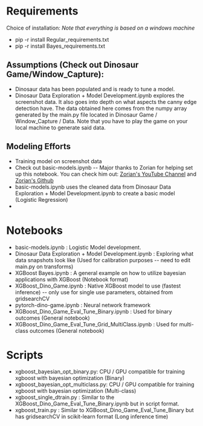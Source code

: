 # Requirements
Choice of installation: _Note that everything is based on a windows machine_
- pip -r install Regular_requirements.txt 
- pip -r install Bayes_requirements.txt 

## Assumptions (Check out Dinosaur Game/Window_Capture):
- Dinosaur data has been populated and is ready to tune a model.
- Dinosaur Data Exploration + Model Development.ipynb explores the screenshot data. It also goes into depth on what aspects the canny edge detection have. The data obtained here comes from the numpy array generated by the main.py file located in Dinosaur Game / Window_Capture / Data. Note that you have to play the game on your local machine to generate said data.

## Modeling Efforts
- Training model on screenshot data
- Check out basic-models.ipynb -- Major thanks to Zorian for helping set up this notebook. You can check him out: [Zorian's YouTube Channel](https://www.youtube.com/channel/UC0oMmMPgGVqnDqNTyAIqTpw) and [Zorian's Github](https://zorian15.GitHub.io)
- basic-models.ipynb uses the cleaned data from Dinosaur Data Exploration + Model Development.ipynb to create a basic model (Logistic Regression)
- 
# Notebooks 
- basic-models.ipynb : Logistic Model development.
- Dinosaur Data Exploration + Model Development.ipynb : Exploring what data snapshots look like (Used for calibration purposes -- need to edit main.py on transforms)
- XGBoost Bayes.ipynb : A general example on how to utilize bayesian applications with XGBoost (Notebook format)
- XGBoost_Dino_Game.ipynb : Native XGBoost model to use (fastest inference) -- only use for single use parameters, obtained from gridsearchCV
- pytorch-dino-game.ipynb : Neural network framework
- XGBoost_Dino_Game_Eval_Tune_Binary.ipynb : Used for binary outcomes (General notebook)
- XGBoost_Dino_Game_Eval_Tune_Grid_MultiClass.ipynb : Used for multi-class outcomes (General notebook)

# Scripts
- xgboost_bayesian_opt_binary.py: CPU / GPU compatible for training xgboost with bayesian optimization (Binary)
- xgboost_bayesian_opt_multiclass.py: CPU / GPU compatible for training xgboost with bayesian optimization (Multi-class)
- xgboost_single_dtrain.py : Similar to the XGBoost_Dino_Game_Eval_Tune_Binary.ipynb but in script format.
- xgboost_train.py : Similar to XGBoost_Dino_Game_Eval_Tune_Binary but has gridsearchCV in scikit-learn format (Long inference time)

